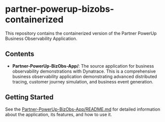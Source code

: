 # partner-powerup-bizobs-containerized

This repository contains the containerized version of the Partner PowerUp Business Observability Application.

## Contents

- **Partner-PowerUp-BizObs-App/**: The source application for business observability demonstrations with Dynatrace. This is a comprehensive business observability application demonstrating advanced distributed tracing, customer journey simulation, and business event generation.

## Getting Started

See the [Partner-PowerUp-BizObs-App/README.md](Partner-PowerUp-BizObs-App/README.md) for detailed information about the application, its features, and how to use it.